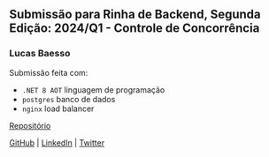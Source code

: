 ## Submissão para Rinha de Backend, Segunda Edição: 2024/Q1 - Controle de Concorrência

### Lucas Baesso
Submissão feita com:
- `.NET 8 AOT` linguagem de programação
- `postgres` banco de dados
- `nginx` load balancer

[Repositório](https://github.com/lucasbaesso/impl-rinha-de-backend-2024-q1-dot-net)

[GitHub](https://github.com/lucasbaesso) |
[LinkedIn](https://www.linkedin.com/in/lucas-baesso) |
[Twitter](https://twitter.com/lucasbaisso)
